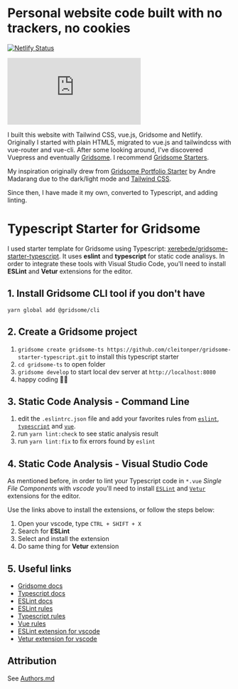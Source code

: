 # Personal website code built with no trackers, no cookies

[![Netlify Status](https://api.netlify.com/api/v1/badges/a026dcc6-920b-4f08-b6ff-535e61f4190a/deploy-status)](https://app.netlify.com/sites/iancleary-me/deploys)

[![Dependabot Enabled](https://flat.badgen.net/dependabot/iancleary/iancleary.me?icon=dependabot)](https://dependabot.com/)

I built this website with Tailwind CSS, vue.js, Gridsome and Netlify.  Originally I started with plain HTML5, migrated to vue.js and tailwindcss with vue-router and vue-cli.  After some looking around, I've discovered Vuepress and eventually [Gridsome](https://gridsome.org/).  I recommend [Gridsome Starters](https://gridsome.org/starters/).

My inspiration originally drew from [Gridsome Portfolio Starter](https://gridsome.org/starters/gridsome-portfolio-starter/) by Andre Madarang due to the dark/light mode and [Tailwind CSS](https://tailwindcss.com/).

Since then, I have made it my own, converted to Typescript, and adding linting.

# Typescript Starter for Gridsome

I used starter template for Gridsome using Typescript: [xerebede/gridsome-starter-typescript](https://github.com/xerebede/gridsome-starter-typescript). It uses **eslint** and **typescript** for static code analisys. In order to integrate these tools with Visual Studio Code, you'll need to install **ESLint** and **Vetur** extensions for the editor.

## 1. Install Gridsome CLI tool if you don't have

`yarn global add @gridsome/cli`

## 2. Create a Gridsome project

1. `gridsome create gridsome-ts https://github.com/cleitonper/gridsome-starter-typescript.git` to install this typescript starter
2. `cd gridsome-ts` to open folder
3. `gridsome develop` to start local dev server at `http://localhost:8080`
4. happy coding 🎉🙌

## 3. Static Code Analysis - Command Line

1. edit the `.eslintrc.json` file and add your favorites rules from [`eslint`](https://eslint.org/docs/rules/), [`typescript`](https://github.com/typescript-eslint/typescript-eslint/tree/master/packages/eslint-plugin#supported-rules) and [`vue`](https://vuejs.github.io/eslint-plugin-vue/rules/).
2. run `yarn lint:check` to see static analysis result
3. run `yarn lint:fix` to fix errors found by `eslint`

## 4. Static Code Analysis - Visual Studio Code

As mentioned before, in order to lint your Typescript code in `*.vue` *Single File Components* with *vscode* you'll need to install [`ESLint`](https://marketplace.visualstudio.com/items?itemName=dbaeumer.vscode-eslint) and [`Vetur`](https://marketplace.visualstudio.com/items?itemName=octref.vetur) extensions for the editor.

Use the links above to install the extensions, or follow the steps below:

1. Open your vscode, type `CTRL + SHIFT + X`
2. Search for **ESLint**
3. Select and install the extension
4. Do same thing for **Vetur** extension

## 5. Useful links

* [Gridsome docs](https://gridsome.org/docs/)
* [Typescript docs](https://www.typescriptlang.org/docs/)
* [ESLint docs](https://eslint.org/)
* [ESLint rules](https://eslint.org/docs/rules/)
* [Typescript rules](https://github.com/typescript-eslint/typescript-eslint/tree/master/packages/eslint-plugin#supported-rules)
* [Vue rules](https://vuejs.github.io/eslint-plugin-vue/rules/)
* [ESLint extension for vscode](https://marketplace.visualstudio.com/items?itemName=dbaeumer.vscode-eslint)
* [Vetur extension for vscode](https://marketplace.visualstudio.com/items?itemName=octref.vetur)


## Attribution

See [Authors.md](AUTHORS.md)
